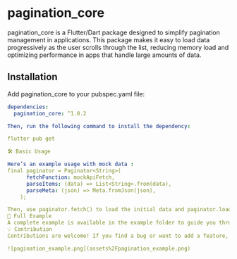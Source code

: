 # pagination_core

pagination_core is a Flutter/Dart package designed to simplify pagination management in applications. This package makes it easy to load data progressively as the user scrolls through the list, reducing memory load and optimizing performance in apps that handle large amounts of data.
## Installation

Add pagination_core to your pubspec.yaml file:

```yaml
dependencies:
  pagination_core: ^1.0.2

Then, run the following command to install the dependency:

flutter pub get

🛠️ Basic Usage

Here’s an example usage with mock data :
final paginator = Paginator<String>(
      fetchFunction: mockApiFetch,
      parseItems: (data) => List<String>.from(data),
      parseMeta: (json) => Meta.fromJson(json),
    );

Then, use paginator.fetch() to load the initial data and paginator.loadNextPage() to load the next page. 
📄 Full Example
A complete example is available in the example folder to guide you through the integration into your project.
💡 Contribution
Contributions are welcome! If you find a bug or want to add a feature, feel free to submit a pull request.

![pagination_example.png](assets%2Fpagination_example.png)